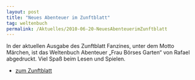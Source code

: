 ```yaml
---
layout: post
title: "Neues Abenteuer im Zunftblatt"
tag: weltenbuch
permalink: /Aktuelles/2010-06-20-NeuesAbenteuerimZunftblatt
---
```


In der aktuellen Ausgabe des Zunftblatt Fanzines, unter dem Motto Märchen, ist das Weltenbuch Abenteuer &bdquo;Frau Börses Garten&ldquo; von Rafael abgedruckt. Viel Spaß beim Lesen und Spielen.

- [zum Zunftblatt](http://www.zunftblatt.de)




